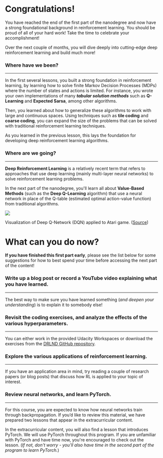 # Congratulations!

You have reached the end of the first part of the nanodegree and now have a strong foundational background in reinforcement learning. You should be proud of all of your hard work! Take the time to celebrate your accomplishment!

Over the next couple of months, you will dive deeply into cutting-edge deep reinforcement learning and build much more!

### Where have we been?

* * *

In the first several lessons, you built a strong foundation in reinforcement learning, by learning how to solve finite Markov Decision Processes (MDPs) where the number of states and actions is limited. For instance, you wrote your own implementations of many **_tabular solution methods_** such as **Q-Learning** and **Expected Sarsa**, among other algorithms.

Then, you learned about how to generalize these algorithms to work with large and continuous spaces. Using techniques such as **tile coding** and **coarse coding**, you can expand the size of the problems that can be solved with traditional reinforcement learning techniques.

As you learned in the previous lesson, this lays the foundation for developing deep reinforcement learning algorithms.

### Where are we going?

* * *

**Deep Reinforcement Learning** is a relatively recent term that refers to approaches that use deep learning (mainly multi-layer neural networks) to solve reinforcement learning problems.

In the next part of the nanodegree, you'll learn all about **Value-Based Methods** (such as the **Deep Q-Learning** algorithm) that use a neural network in place of the Q-table (estimated optimal action-value function) from traditional algorithms.

![](https://video.udacity-data.com/topher/2018/April/5ade10b8_dqn/dqn.png)

Visualization of Deep Q-Network (DQN) applied to Atari game. ([Source](https://leonardoaraujosantos.gitbooks.io/artificial-inteligence/content/deep_q_learning.html))


# What can you do now?

**If you have finished this first part early**, please see the list below for some suggestions for how to best spend your time before accessing the next part of the content!

### Write up a blog post or record a YouTube video explaining what you have learned.

* * *

The best way to make sure you have learned something (_and deepen your understanding_) is to explain it to somebody else!

### Revisit the coding exercises, and analyze the effects of the various hyperparameters.

* * *

You can either work in the provided Udacity Workspaces or download the exercises from the [DRLND GitHub repository](https://github.com/udacity/deep-reinforcement-learning).

### Explore the various applications of reinforcement learning.

* * *

If you have an application area in mind, try reading a couple of research papers (or blog posts) that discuss how RL is applied to your topic of interest.

### Review neural networks, and learn PyTorch.

* * *

For this course, you are expected to know how neural networks train through backpropagation. If you’d like to review this material, we have prepared two lessons that appear in the extracurricular content.

In the extracurricular content, you will also find a lesson that introduces PyTorch. We will use PyTorch throughout this program. If you are unfamiliar with PyTorch and have time now, you're encouraged to check out the lesson. (_If not, don't worry - you'll also have time in the second part of the program to learn PyTorch._)



